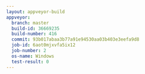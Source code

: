 ```yaml
---
layout: appveyor-build
appveyor:
  branch: master
  build-id: 36669235
  build-number: 416
  commit: 93b017abaa3b77a91e94530aa03b403e3eefa9d8
  job-id: 6aot0mjxvfa5ix12
  job-number: 2
  os-name: Windows
  test-result: 0
---
```

